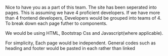 Nice to have you as a part of this team. 
The site has been seperated into pages. This is assuming we have 4 proficient developers. 
If we have more than 4 frontend developers, Developers would be grouped into teams of 4. To break down each page futher to components.

We would be using HTML, Bootstrap Css and Javascript(where applicable).

For simplicity, Each page would be independent. General codes such as heading and footer would be pasted in each rather than linked
